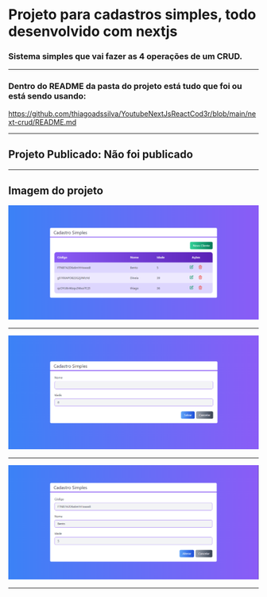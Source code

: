 # Projeto para cadastros simples, todo desenvolvido com nextjs

### Sistema simples que vai fazer as 4 operações de um CRUD.


<hr>

### Dentro do <b>README</b> da pasta do projeto está tudo que foi ou está sendo usando:

https://github.com/thiagoadssilva/YoutubeNextJsReactCod3r/blob/main/next-crud/README.md

<hr>

## Projeto Publicado: Não foi publicado

<hr>

## Imagem do projeto

![Tela Principal](images/01.PNG)

<hr>

![Tela Principal](images/02.PNG)

<hr>

![Tela Principal](images/03.PNG)

<hr>


